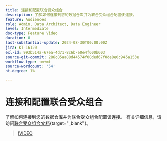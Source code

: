 ```yaml
---
title: 连接和配置联合受众组合
description: 了解如何连接到您的数据仓库并为联合受众组合配置该连接。
feature: Audiences
role: Admin, Data Architect, Data Engineer
level: Intermediate
doc-type: Feature Video
duration: 0
last-substantial-update: 2024-08-30T00:00:00Z
jira: KT-16120
exl-id: 993b514a-67ea-4d71-8c6b-e0e4f600b603
source-git-commit: 286c85aa88d44574f00ded67f0de8e0c945a153e
workflow-type: tm+mt
source-wordcount: '54'
ht-degree: 1%

---
```


# 连接和配置联合受众组合

了解如何连接到您的数据仓库并为联合受众组合配置该连接。 有关详细信息，请访问[联合受众组合文档](https://experienceleague.adobe.com/zh-hans/docs/federated-audience-composition/using/home){target="_blank"}。

>[!VIDEO](https://video.tv.adobe.com/v/3433246/?learn=on&enablevpops)
